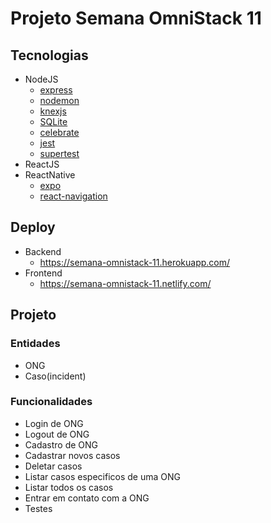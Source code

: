 # Projeto Semana OmniStack 11

## Tecnologias
- NodeJS
  - [express](http://expressjs.com/en/4x/api.html)
  - [nodemon](https://github.com/remy/nodemon#nodemon)
  - [knexjs](http://knexjs.org/)
  - [SQLite](https://www.sqlite.org/docs.html)
  - [celebrate](https://github.com/arb/celebrate#readme)
  - [jest](https://jestjs.io/docs/en/getting-started)
  - [supertest](https://github.com/visionmedia/supertest)
- ReactJS
- ReactNative
  - [expo](https://expo.io/learn)
  - [react-navigation](https://reactnavigation.org/docs/getting-started)

## Deploy
- Backend
  - https://semana-omnistack-11.herokuapp.com/
- Frontend
  - https://semana-omnistack-11.netlify.com/


## Projeto

### Entidades
- ONG
- Caso(incident)

### Funcionalidades
- Login de ONG
- Logout de ONG
- Cadastro de ONG
- Cadastrar novos casos
- Deletar casos
- Listar casos especificos de uma ONG
- Listar todos os casos
- Entrar em contato com a ONG
- Testes

